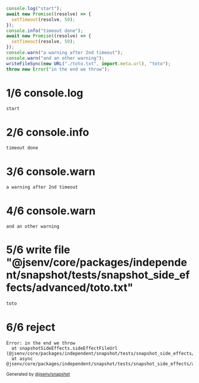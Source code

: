 ```js
console.log("start");
await new Promise((resolve) => {
  setTimeout(resolve, 50);
});
console.info("timeout done");
await new Promise((resolve) => {
  setTimeout(resolve, 50);
});
console.warn("a warning after 2nd timeout");
console.warn("and an other warning");
writeFileSync(new URL("./toto.txt", import.meta.url), "toto");
throw new Error("in the end we throw");
```

# 1/6 console.log

```console
start
```

# 2/6 console.info

```console
timeout done
```

# 3/6 console.warn

```console
a warning after 2nd timeout
```

# 4/6 console.warn

```console
and an other warning
```

# 5/6 write file "@jsenv/core/packages/independent/snapshot/tests/snapshot_side_effects/advanced/toto.txt"

```txt
toto
```

# 6/6 reject

```
Error: in the end we throw
  at snapshotSideEffects.sideEffectFileUrl (@jsenv/core/packages/independent/snapshot/tests/snapshot_side_effects/advanced/side_effects_advanced.test.mjs:120:13)
  at async @jsenv/core/packages/independent/snapshot/tests/snapshot_side_effects/advanced/side_effects_advanced.test.mjs:106:3
```

<sub>
  Generated by <a href="https://github.com/jsenv/core/tree/main/packages/independent/snapshot">@jsenv/snapshot</a>
</sub>